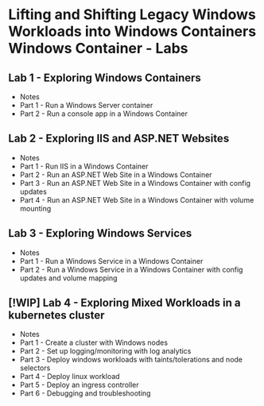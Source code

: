 # Lifting and Shifting Legacy Windows Workloads into Windows Containers Windows Container - Labs

## Lab 1 - Exploring Windows Containers

- Notes
- Part 1 - Run a Windows Server container
- Part 2 - Run a console app in a Windows Container

## Lab 2 - Exploring IIS and ASP.NET Websites 

- Notes
- Part 1 - Run IIS in a Windows Container
- Part 2 - Run an ASP.NET Web Site in a Windows Container
- Part 3 - Run an ASP.NET Web Site in a Windows Container with config updates
- Part 4 - Run an ASP.NET Web Site in a Windows Container with volume mounting

## Lab 3 - Exploring Windows Services 

- Notes
- Part 1 - Run a Windows Service in a Windows Container
- Part 2 - Run a Windows Service in a Windows Container with config updates and volume mapping

## [!WIP] Lab 4 - Exploring Mixed Workloads in a kubernetes cluster

- Notes
- Part 1 - Create a cluster with Windows nodes
- Part 2 - Set up logging/monitoring with log analytics
- Part 3 - Deploy windows workloads with taints/tolerations and node selectors
- Part 4 - Deploy linux workload
- Part 5 - Deploy an ingress controller
- Part 6 - Debugging and troubleshooting